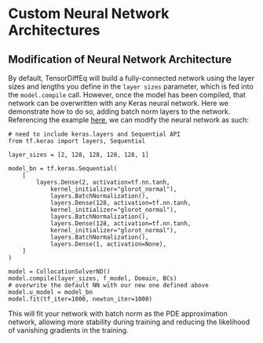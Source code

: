 # Custom Neural Network Architectures



## Modification of Neural Network Architecture 

By default, TensorDiffEq will build a fully-connected network using the layer sizes and lengths you define in 
the `layer sizes` parameter, which is fed into the `model.compile` call. However, once the model has been compiled,
that network can be overwritten with any Keras neural network. Here we demonstrate how to do so, adding batch norm layers 
to the network. 
Referencing the example [here](../../model/compiling-example/index.html), we can modify the neural network as such:


```{code} python
# need to include keras.layers and Sequential API
from tf.keras import layers, Sequential

layer_sizes = [2, 128, 128, 128, 128, 1]

model_bn = tf.keras.Sequential(
    [
        layers.Dense(2, activation=tf.nn.tanh,
            kernel_initializer="glorot_normal"),        
            layers.BatchNormalization(),
            layers.Dense(128, activation=tf.nn.tanh,
            kernel_initializer="glorot_normal"), 
            layers.BatchNormalization(),
            layers.Dense(128, activation=tf.nn.tanh,
            kernel_initializer="glorot_normal"),
            layers.BatchNormalization(),           
            layers.Dense(1, activation=None),
    ]
)

model = CollocationSolverND()
model.compile(layer_sizes, f_model, Domain, BCs)
# overwrite the default NN with our new one defined above
model.u_model = model_bn
model.fit(tf_iter=1000, newton_iter=1000)
```

This will fit your network with batch norm as the PDE approximation network, allowing more stability during training and 
reducing the likelihood of vanishing gradients in the training.